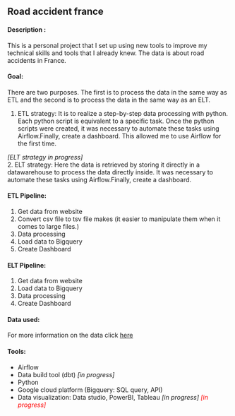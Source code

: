 ## Road accident france


#### Description :
This is a personal project that I set up using new tools to improve my technical skills and tools that I already knew.
The data is about road accidents in France.

#### Goal:
There are two purposes. The first is to process the data in the same way as ETL and the second is to process the data in the same way as an ELT.

1. ETL strategy: It is to realize a step-by-step data processing with python. Each python script is equivalent to a specific task.
Once the python scripts were created, it was necessary to automate these tasks using Airflow.Finally, create a dashboard. 
This allowed me to use Airflow for the first time.

*\[ELT strategy in progress]* <br/> <!-- saut de ligne -->
2. ELT strategy: Here the data is retrieved by storing it directly in a datawarehouse to process the data directly inside.
It was necessary to automate these tasks using Airflow.Finally, create a dashboard.

#### ETL Pipeline:
1. Get data from website
2. Convert csv file to tsv file makes (it easier to manipulate them when it comes to large files.)
3. Data processing
4. Load data to Bigquery
5. Create Dashboard

#### ELT Pipeline:
1. Get data from website
2. Load data to Bigquery
3. Data processing
4. Create Dashboard

#### Data used:
For more information on the data click [here](https://www.data.gouv.fr/en/datasets/base-de-donnees-accidents-corporels-de-la-circulation/#_)

#### Tools:
- Airflow
- Data build tool (dbt) *\[in progress]*
- Python
- Google cloud platform (Bigquery: SQL query, API)
- Data visualization: Data studio, PowerBI, Tableau *\[in progress]* 
<span style="color:red">*\[in progress]*</span>
 
